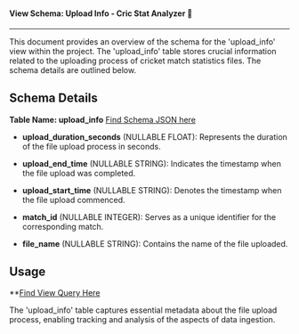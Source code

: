 # <h4 align="left"> View Schema: Upload Info - Cric Stat Analyzer 🏏 </h4>

<hr>

This document provides an overview of the schema for the 'upload_info' view within the project. The 'upload_info' table stores crucial information related to the uploading process of cricket match statistics files. The schema details are outlined below.

## Schema Details

**Table Name: upload_info** [Find Schema JSON here](upload_info_view.json)

- **upload_duration_seconds** (NULLABLE FLOAT): Represents the duration of the file upload process in seconds.

- **upload_end_time** (NULLABLE STRING): Indicates the timestamp when the file upload was completed.

- **upload_start_time** (NULLABLE STRING): Denotes the timestamp when the file upload commenced.

- **match_id** (NULLABLE INTEGER): Serves as a unique identifier for the corresponding match.

- **file_name** (NULLABLE STRING): Contains the name of the file uploaded.

## Usage

\*\*[Find View Query Here]()

The 'upload_info' table captures essential metadata about the file upload process, enabling tracking and analysis of the aspects of data ingestion.
